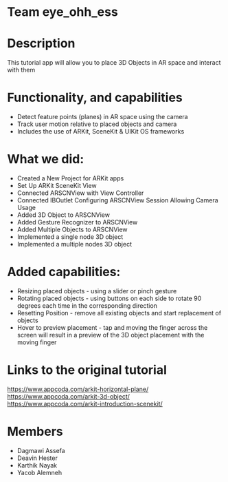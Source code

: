# Team eye_ohh_ess

# Description

This tutorial app will allow you to place 3D Objects in AR space and interact with them

# Functionality, and capabilities
- Detect feature points (planes) in AR space using the camera
- Track user motion relative to placed objects and camera 
- Includes the use of ARKit, SceneKit & UIKit OS frameworks

# What we did: 
- Created a New Project for ARKit apps
- Set Up ARKit SceneKit View
- Connected ARSCNView with View Controller
- Connected IBOutlet Configuring ARSCNView Session Allowing Camera Usage
- Added 3D Object to ARSCNView
- Added Gesture Recognizer to ARSCNView
- Added Multiple Objects to ARSCNView
- Implemented a single node 3D object
- Implemented a multiple nodes 3D object

# Added capabilities:
- Resizing placed objects - using a slider or pinch gesture
- Rotating placed objects - using buttons on each side to rotate 90 degrees each time in the corresponding direction
- Resetting Position - remove all existing objects and start replacement of objects
- Hover to preview placement - tap and moving the finger across the screen will result in a preview of the 3D object placement with the moving finger

# Links to the original tutorial
https://www.appcoda.com/arkit-horizontal-plane/
https://www.appcoda.com/arkit-3d-object/
https://www.appcoda.com/arkit-introduction-scenekit/

# Members
- Dagmawi Assefa
- Deavin Hester
- Karthik Nayak
- Yacob Alemneh
